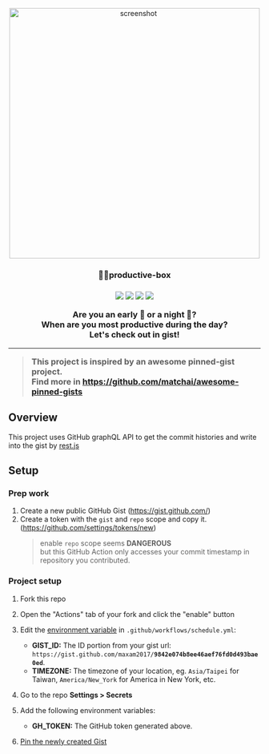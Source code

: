 <p align="center">
  <a href="http://lovera.maxam.now.sh/">
    <img src="https://user-images.githubusercontent.com/25841814/79395484-5081ae80-7fac-11ea-9e27-ac91472e31dd.png" alt="screenshot" width="500">
  </a>
  <h3 align="center">📌✨productive-box <h3>
</p>

<p align="center">
   <img src="https://img.shields.io/badge/language-typescript-blue?style"/>
   <img src="https://img.shields.io/github/license/maxam2017/productive-box"/>
   <img src="https://img.shields.io/github/stars/maxam2017/productive-box"/>
   <img src="https://img.shields.io/github/forks/maxam2017/productive-box"/>
</p>
<p align="center">
   Are you an early 🐤 or a night 🦉?
   <br/>
   When are you most productive during the day?
   <br/>
   Let's check out in gist!
</p>

---

> This project is inspired by an awesome pinned-gist project.<br/>Find more in https://github.com/matchai/awesome-pinned-gists

## Overview
This project uses GitHub graphQL API to get the commit histories and write into the gist by [rest.js](https://github.com/octokit/rest.js#readme)

## Setup

### Prep work
1. Create a new public GitHub Gist (https://gist.github.com/)
1. Create a token with the `gist` and `repo` scope and copy it. (https://github.com/settings/tokens/new)
   > enable `repo` scope seems **DANGEROUS**<br/>
   > but this GitHub Action only accesses your commit timestamp in repository you contributed.

### Project setup

1. Fork this repo
1. Open the "Actions" tab of your fork and click the "enable" button
1. Edit the [environment variable](https://github.com/maxam2017/productive-box/blob/master/.github/workflows/schedule.yml#L17-L18) in `.github/workflows/schedule.yml`:

   - **GIST_ID:** The ID portion from your gist url: `https://gist.github.com/maxam2017/`**`9842e074b8ee46aef76fd0d493bae0ed`**.
   - **TIMEZONE:** The timezone of your location, eg. `Asia/Taipei` for Taiwan, `America/New_York` for America in New York, etc.

1. Go to the repo **Settings > Secrets**
1. Add the following environment variables:
   - **GH_TOKEN:** The GitHub token generated above.
1. [Pin the newly created Gist](https://help.github.com/en/github/setting-up-and-managing-your-github-profile/pinning-items-to-your-profile)
